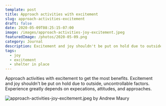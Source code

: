 ```yaml
---
template: post
title: Approach activities with excitement
slug: approach-activities-excitement
draft: false
date: 2020-05-09T08:25:15-07:00
image: /images/approach-activities-joy-excitement.jpeg
featuredImage: /photos/2020-05-09.png
category: Journal
description: Excitement and joy shouldn't be put on hold due to outside, uncontrollable factors. Experience greatly depends on expecations, attitudes, and approaches.
tags:
  - joy
  - excitement
  - shelter in place
---
```

Approach activities with excitement to get the most benefits. Excitement and joy shouldn't be put on hold due to outside, uncontrollable factors. Experience greatly depends on expecations, attitudes, and approaches.

![approach-activities-joy-excitement.jpeg by Andrew Maury](/images/approach-activities-joy-excitement.jpeg)
